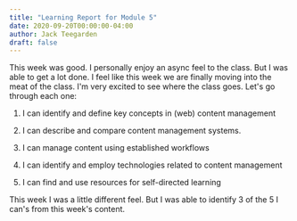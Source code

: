 ```yaml
---
title: "Learning Report for Module 5"
date: 2020-09-20T00:00:00-04:00
author: Jack Teegarden
draft: false
---
```


This week was good. I personally enjoy an async feel to the class. But I was able to get a lot done. I feel like this week we are finally moving into the meat of
the class. I'm very excited to see where the class goes. 
Let's go through each one: 

1. I can identify and define key concepts in (web) content management
    
2. I can describe and compare content management systems.
  
3. I can manage content using established workflows
   
4. I can identify and employ technologies related to content management
   
5. I can find and use resources for self-directed learning
    
This week I was a little different feel. But I was able to identify 3 of the 5 I can's from this week's content.
